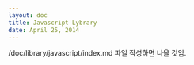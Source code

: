 ```yaml
---
layout: doc
title: Javascript Lybrary
date: April 25, 2014
---
```


/doc/library/javascript/index.md 파일 작성하면 나올 것임.
